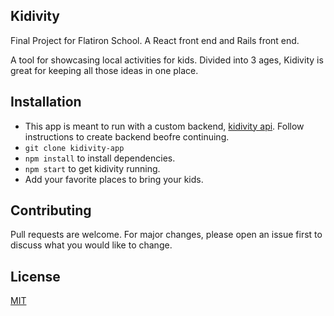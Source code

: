 ## Kidivity 
Final Project for Flatiron School. A React front end and Rails front end. 

A tool for showcasing local activities for kids. Divided into 3 ages, Kidivity is great for keeping all those ideas in one place. 

## Installation
* This app is meant to run with a custom backend, [kidivity api](https://github.com/mcdonaldcarolyn/kidivity-api). Follow instructions to create backend beofre continuing.
* `git clone kidivity-app`
* `npm install` to install dependencies.
* `npm start` to get kidivity running.
* Add your favorite places to bring your kids. 

## Contributing
Pull requests are welcome. For major changes, please open an issue first to discuss what you would like to change.


## License
[MIT](https://choosealicense.com/licenses/mit/)
